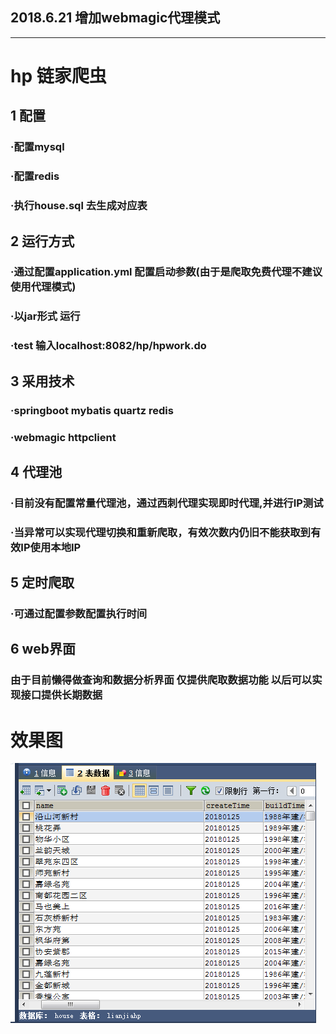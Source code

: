 ## 2018.6.21 增加webmagic代理模式
---------------------------------------
# hp 链家爬虫 
## 1 配置
### ·配置mysql
### ·配置redis
### ·执行house.sql 去生成对应表
## 2 运行方式 
### ·通过配置application.yml 配置启动参数(由于是爬取免费代理不建议使用代理模式)
### ·以jar形式 运行
### ·test 输入localhost:8082/hp/hpwork.do  
## 3 采用技术
### ·springboot mybatis quartz redis
### ·webmagic httpclient 
## 4 代理池
### ·目前没有配置常量代理池，通过西刺代理实现即时代理,并进行IP测试
### ·当异常可以实现代理切换和重新爬取，有效次数内仍旧不能获取到有效IP使用本地IP
## 5 定时爬取
### ·可通过配置参数配置执行时间
## 6 web界面
### 由于目前懒得做查询和数据分析界面 仅提供爬取数据功能 以后可以实现接口提供长期数据
# 效果图
![Image text](https://github.com/dengxiny/hp/blob/master/src/test/java/com/hp/data.png)
